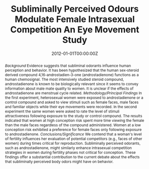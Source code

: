 ---
abstract: _Background_ Evidence suggests that subliminal odorants influence human perception and behavior. It has been hypothesized that the human sex-steroid derived compound 4,16-androstadien-3-one (androstadienone) functions as a human chemosignal. The most intensively studied steroid compound, androstadienone is known to be biologically relevant since it seems to convey information about male mate quality to women. It is unclear if the effects of androstadienone are menstrual cycle related. _Methodology/Principal Findings_ In the first experiment, heterosexual women were exposed to androstadienone or a control compound and asked to view stimuli such as female faces, male faces and familiar objects while their eye movements were recorded. In the second experiment the same women were asked to rate the level of stimuli attractiveness following exposure to the study or control compound. The results indicated that women at high conception risk spent more time viewing the female than the male faces regardless of the compound administered. Women at a low conception risk exhibited a preference for female faces only following exposure to androstadienone. _Conclusions/Significance_ We contend that a woman's level of fertility influences her evaluation of potential competitors (e.g., faces of other women) during times critical for reproduction. Subliminally perceived odorants, such as androstadienone, might similarly enhance intrasexual competition strategies in women during fertility phases not critical for conception. These findings offer a substantial contribution to the current debate about the effects that subliminally perceived body odors might have on behavior.


authors:
- _Valentina Parma_
- Roberto Tirindelli
- Angelo Bisazza
- Stefano Massacesi
- Umberto Castiello

date: "2012-01-01T00:00:00Z"
doi: "https://doi.org/10.1371/journal.pone.0030645"
featured:
image:
  caption: 
  focal_point: ""
  preview_only: false
projects: [Human Olfaction]
publication: '*PLoS ONE*, (7), 2, _pp. e30645_'
publication_short: ""
publication_types:
- "2"
publishDate: "2012-01-01T00:00:00Z"
slides:
summary: 
tags:
- Action
- Sensory
- Social
title: Subliminally Perceived Odours Modulate Female Intrasexual Competition An Eye Movement Study
url_code: ""
url_dataset: ""
url_pdf: pdf/5_Parma et al., 2012.pdf
url_preprint: ""
url_poster: ""
url_project: ""
url_slides: ""
url_source: ""
url_video: ""
---